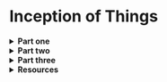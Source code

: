 <h1>Inception of Things</h1>

<details>
<summary><b>Part one</b></summary>
<br>

We need to set up two virtual machines with *vagrant* and install <b>K3s</b> respectively in <b>controller mode</b> and <b>agent mode</b> (server and worker).:
<ul>
	<li>first one as <b>Server</b> (-> sufixed with 'S')</li>
	<li> second as <b>Server Worker</b> (-> sufixed with 'SW')</li>
</ul>

We must have dedicated IP on <b>eth1</b> interface:
<ul>
	<li>Server will be on <b>192.168.56.110</b></li>
	<li>Worker will be on <b>192.168.56.111</b></li>
</ul>

We also must be able to connect with ssh on both machine with <b>no password</b>.

After doing that, we have to setup k3s cluster:<br>
<img src ="./images/Kub_cluster_map.png"/><br>


<br>
After setting up our Vagrantfile, we connect to the server node and can see machines are ready with right role and address:<br>

```shell
vagrant up
vagrant ssh jcervoniS
kubectl get nodes -o wide
```
<img src ="./images/p1_nodes.png"/><br>

</details>
<details>
<summary><b>Part two</b></summary>

In this part we have to deploy 3 apps in <b>*one*</b> cluster.<br>
We will have to respect 3 points here:
<ul>
	<li>the 3 apps should be reachable at the same ip address, with a different HOST</li>
	<li>app 2 should have 3 replicas</li>
	<li>by default if no host is provided we should reach app 3</li>
</ul>

Each app will be configured in a \<*app_name*\><b>.yml</b> file, we'll do the same for services and network.<br>
Architecture example:<br>
```
p2/
| --- Vagrantfile
| --- app1.yml
| --- app2.yml
| --- app3.yml
| --- services.yml
| --- ingress.yml
```
So far we have to do it in three steps:
<ul>
	<li>Deploy pods</li>
	<li>Expose pods over a network (Services)</li>
	<li>Control how web traffic reach workload (Ingress)</li>
</ul>
___<br>
<h3>Deployment</h3>

Deployment can be done an easy way with a <b>.yml</b> file. We have to specify the specs of the pods as *label*, number of *replicas* and choose which app will run in the container (aka *image*).<br>
Here is an example of an app deployment file:<br>
```yml
apiVersion: apps/v1
kind: Deployment
metadata:
  name: app-one
spec:
  replicas: 1
  selector:
    matchLabels:
      app: app-one
  template:
    metadata:
      labels:
        app: app-one
    spec:
      containers:
      - name: hello-kubernetes
        image: paulbouwer/hello-kubernetes:1.10
        ports:
        - containerPort: 8080
        env:
        - name: MESSAGE
          value: "Hello from app1"
```

<h3>Expose app</h3>

Exposing an app can be done by setting up a <b>Service</b>. With Kubernetes, pods deployed in a cluster will be created and can also die.<br>
Service is an abstract way to describe a pod/set of pods that can be reachable, without taking care of the IP address of pods, at any time of their cycle of life.<br>
So far we have to create a service (a REST object):<br>
```yml
apiVersion: v1
kind: Service
metadata:
  name: app-one
spec:
  type: ClusterIP
  selector: 
    app: app-one
  ports:
  - port: 80
    targetPort: 8080
```
As we can see we only have to tag an app (label), and specify a couple of ports (server/pod). We also define the type of service we want.<br>
In this case, <b>Cluster-IP</b> allow the pod to b reachable only fro the inside of the cluster. That means that a client who tries to ask for this service/app <br>will comunicate only with the server node, and server node will communicate with the rest of the cluster.

<h3>Web traffic control</h3>

Last part of the cluster's configuration. So far we have:<br>
- a server node, acting like a proxy;
- app deployed in cluster;
- services that describe app in cluster.

We now need to define rules to manage external access to services and provide load-balance.<br>
Ingress will expose routes outside the cluster to services within the cluster.<br>
With ingress, we will be able to act like a DNS, and set a bunch of rules which will manage redirections like this schema from official documentation:<br><br>
<img src="./images/ingress_example.png"/><br><br>
Routing rules can be defined several ways, here we'll use *paths* and *hosts*:
```yml
apiVersion: networking.k8s.io/v1
kind: Ingress
metadata:
  name: iotp2-ingress
spec:
  rules:
  - host: app1.com
    http:
      paths:
        - path: /
          pathType: Prefix
          backend:
            service:
              name: app-one
              port:
                number: 80
```
Now <b>app1</b> is available on route <b>http://*<ip_address>*/app1.com</b> on port 80.
</details>
<details>
<summary><b>Part three</b></summary>
</details>

<details>
<summary><b>Resources</b></summary>
<ul>
	<details>
		<summary>Vagrant</summary>
		<ul>
			<li><a href="https://www.vagrantup.com/">Vagrant</a></li>
			<li><a href="https://developer.hashicorp.com/vagrant/docs/vagrantfile">vagrantfile</a></li>
		</ul>
	</details>
	<details>
		<summary>Kubernetes</summary>
		<ul>
			<li><a href="https://kubernetes.io/fr/">Kubernetes</a></li>
			<li><a href="https://kubernetes.io/fr/docs/tasks/tools/install-kubectl/">Kubectl<a></li>
			<li><a href="https://kubernetes.io/docs/concepts/services-networking/ingress/">Ingress</li>
			<li><a href="https://kubernetes.io/docs/concepts/workloads/controllers/deployment/">Deployment</li>
			<li><a href="https://ubernetes.io/docs/concepts/services-networking/serice/">Service</li>
		</ul>
	</details>
</ul>
</details>